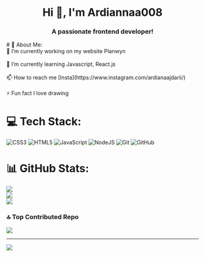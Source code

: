<h1 align="center">Hi 👋, I'm Ardiannaa008</h1>
<h3 align="center">A passionate frontend developer!</h3>
# 💫 About Me:
<br>🔭 I’m currently working on my website Planwyn<br><br>
🌱 I’m currently learning Javascript, React.js<br><br>
📫 How to reach me [Insta](https://www.instagram.com/ardianaajdarii/)<br><br>
⚡ Fun fact I love drawing


# 💻 Tech Stack:
![CSS3](https://img.shields.io/badge/css3-%231572B6.svg?style=for-the-badge&logo=css3&logoColor=white) ![HTML5](https://img.shields.io/badge/html5-%23E34F26.svg?style=for-the-badge&logo=html5&logoColor=white) ![JavaScript](https://img.shields.io/badge/javascript-%23323330.svg?style=for-the-badge&logo=javascript&logoColor=%23F7DF1E) ![NodeJS](https://img.shields.io/badge/node.js-6DA55F?style=for-the-badge&logo=node.js&logoColor=white) ![Git](https://img.shields.io/badge/git-%23F05033.svg?style=for-the-badge&logo=git&logoColor=white) ![GitHub](https://img.shields.io/badge/github-%23121011.svg?style=for-the-badge&logo=github&logoColor=white)
# 📊 GitHub Stats:
![](https://github-readme-stats.vercel.app/api?username=Ardiannaa008&theme=radical&hide_border=false&include_all_commits=true&count_private=false)<br/>
![](https://nirzak-streak-stats.vercel.app/?user=Ardiannaa008&theme=radical&hide_border=false)<br/>
![](https://github-readme-stats.vercel.app/api/top-langs/?username=Ardiannaa008&theme=radical&hide_border=false&include_all_commits=true&count_private=false&layout=compact)

### 🔝 Top Contributed Repo
![](https://github-contributor-stats.vercel.app/api?username=Ardiannaa008&limit=5&theme=radical&combine_all_yearly_contributions=true)

---
[![](https://visitcount.itsvg.in/api?id=Ardiannaa008&icon=0&color=12)](https://visitcount.itsvg.in)

<!-- Proudly created with GPRM ( https://gprm.itsvg.in ) -->
